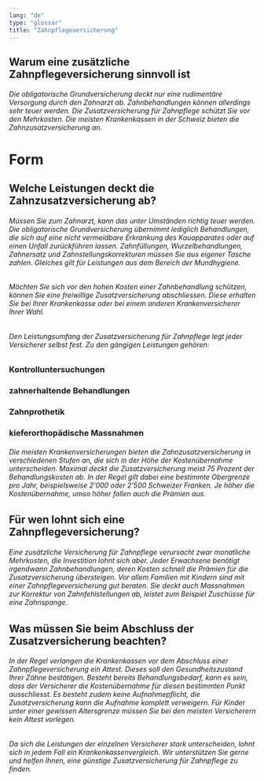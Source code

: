 ```yaml
---
lang: "de"
type: "glossar"
title: "Zahnpflegeversicherung"
---
```


## Warum eine zusätzliche Zahnpflegeversicherung sinnvoll ist

###### Die obligatorische Grundversicherung deckt nur eine rudimentäre Versorgung durch den Zahnarzt ab. Zahnbehandlungen können allerdings sehr teuer werden. Die Zusatzversicherung für Zahnpflege schützt Sie vor den Mehrkosten. Die meisten Krankenkassen in der Schweiz bieten die Zahnzusatzversicherung an.

# Form

## Welche Leistungen deckt die Zahnzusatzversicherung ab?

###### Müssen Sie zum Zahnarzt, kann das unter Umständen richtig teuer werden. Die obligatorische Grundversicherung übernimmt lediglich Behandlungen, die sich auf eine nicht vermeidbare Erkrankung des Kauapparates oder auf einen Unfall zurückführen lassen. Zahnfüllungen, Wurzelbehandlungen, Zahnersatz und Zahnstellungskorrekturen müssen Sie aus eigener Tasche zahlen. Gleiches gilt für Leistungen aus dem Bereich der Mundhygiene.

###### Möchten Sie sich vor den hohen Kosten einer Zahnbehandlung schützen, können Sie eine freiwillige Zusatzversicherung abschliessen. Diese erhalten Sie bei Ihrer Krankenkasse oder bei einem anderen Krankenversicherer Ihrer Wahl.

###### Den Leistungsumfang der Zusatzversicherung für Zahnpflege legt jeder Versicherer selbst fest. Zu den gängigen Leistungen gehören:

### Kontrolluntersuchungen

### zahnerhaltende Behandlungen

### Zahnprothetik

### kieferorthopädische Massnahmen

###### Die meisten Krankenversicherungen bieten die Zahnzusatzversicherung in verschiedenen Stufen an, die sich in der Höhe der Kostenübernahme unterscheiden. Maximal deckt die Zusatzversicherung meist 75 Prozent der Behandlungskosten ab. In der Regel gilt dabei eine bestimmte Obergrenze pro Jahr, beispielsweise 2'000 oder 2'500 Schweizer Franken. Je höher die Kostenübernahme, umso höher fallen auch die Prämien aus.

## Für wen lohnt sich eine Zahnpflegeversicherung?

###### Eine zusätzliche Versicherung für Zahnpflege verursacht zwar monatliche Mehrkosten, die Investition lohnt sich aber. Jeder Erwachsene benötigt irgendwann Zahnbehandlungen, deren Kosten schnell die Prämien für die Zusatzversicherung übersteigen. Vor allem Familien mit Kindern sind mit einer Zahnpflegeversicherung gut beraten. Sie deckt auch Massnahmen zur Korrektur von Zahnfehlstellungen ab, leistet zum Beispiel Zuschüsse für eine Zahnspange.

## Was müssen Sie beim Abschluss der Zusatzversicherung beachten?

###### In der Regel verlangen die Krankenkassen vor dem Abschluss einer Zahnpflegeversicherung ein Attest. Dieses soll den Gesundheitszustand Ihrer Zähne bestätigen. Besteht bereits Behandlungsbedarf, kann es sein, dass der Versicherer die Kostenübernahme für diesen bestimmten Punkt ausschliesst. Es besteht zudem keine Aufnahmepflicht, die Zusatzversicherung kann die Aufnahme komplett verweigern. Für Kinder unter einer gewissen Altersgrenze müssen Sie bei den meisten Versicherern kein Attest vorlegen.

###### Da sich die Leistungen der einzelnen Versicherer stark unterscheiden, lohnt sich in jedem Fall ein Krankenkassenvergleich. Wir unterstützen Sie gerne und helfen Ihnen, eine günstige Zusatzversicherung für Zahnpflege zu finden.
